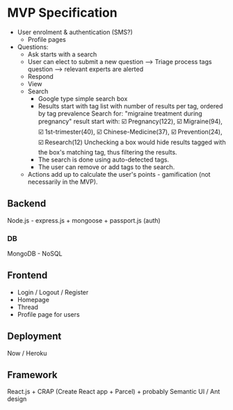 # MVP Specification

- User enrolment & authentication (SMS?)
  - Profile pages
- Questions:
  - Ask starts with a search
  - User can elect to submit a new question --> Triage process tags question --> relevant experts are alerted
  - Respond
  - View
  - Search
    - Google type simple search box
    - Results start with tag list with number of results per tag, ordered by tag prevalence
      Search for: "migraine treatment during pregnancy" result start with:
      ☑️ Pregnancy(122), ☑️ Migraine(94), ☑️ 1st-trimester(40), ☑️ Chinese-Medicine(37), ☑️ Prevention(24), ☑️ Research(12)
      Unchecking a box would hide results tagged with the box's matching tag, thus filtering the results.
    - The search is done using auto-detected tags.
    - The user can remove or add tags to the search.
  - Actions add up to calculate the user's points - gamification (not necessarily in the MVP).

## Backend

Node.js - express.js + mongoose + passport.js (auth)

### DB

MongoDB - NoSQL

## Frontend

- Login / Logout / Register
- Homepage
- Thread
- Profile page for users

## Deployment

Now / Heroku

## Framework

React.js + CRAP (Create React app + Parcel) + probably Semantic UI / Ant design

